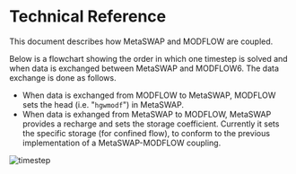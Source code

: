 # Technical Reference
This document describes how MetaSWAP and MODFLOW are coupled.

Below is a flowchart showing the order in which one timestep is solved and when data is exchanged between MetaSWAP and MODFLOW6. The data exchange is done as follows. 
* When data is exchanged from MODFLOW to MetaSWAP, MODFLOW sets the head (i.e. "`hgwmodf`") in MetaSWAP. 
* When data is exhanged from  MetaSWAP to MODFLOW, MetaSWAP provides a recharge and sets the storage coefficient. Currently it sets the specific storage (for confined flow), to conform to the previous implementation of a MetaSWAP-MODFLOW coupling. 

![timestep](./figures/MF6BMI_coupling.png)